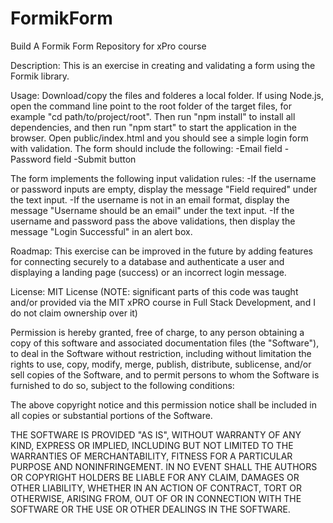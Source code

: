 # FormikForm
Build A Formik Form Repository for xPro course

Description: This is an exercise in creating and validating a form using the Formik library.

Usage: Download/copy the files and folderes a local folder. If using Node.js, open the command line point to the root folder of the target files, for example "cd path/to/project/root". Then run "npm install" to install all dependencies, and then run "npm start" to start the application in the browser. Open public/index.html and you should see a simple login form with validation. The form should include the following:
-Email field
-Password field
-Submit button

The form implements the following input validation rules:
-If the username or password inputs are empty, display the message "Field required" under the text input.
-If the username is not in an email format, display the message "Username should be an email" under the text input.
-If the username and password pass the above validations, then display the message "Login Successful" in an alert box.

Roadmap: This exercise can be improved in the future by adding features for connecting securely to a database and authenticate a user and displaying a landing page (success) or an incorrect login message.

License: MIT License (NOTE: significant parts of this code was taught and/or provided via the MIT xPRO course in Full Stack Development, and I do not claim ownership over it)

Permission is hereby granted, free of charge, to any person obtaining a copy
of this software and associated documentation files (the "Software"), to deal
in the Software without restriction, including without limitation the rights
to use, copy, modify, merge, publish, distribute, sublicense, and/or sell
copies of the Software, and to permit persons to whom the Software is
furnished to do so, subject to the following conditions:

The above copyright notice and this permission notice shall be included in all
copies or substantial portions of the Software.

THE SOFTWARE IS PROVIDED "AS IS", WITHOUT WARRANTY OF ANY KIND, EXPRESS OR
IMPLIED, INCLUDING BUT NOT LIMITED TO THE WARRANTIES OF MERCHANTABILITY,
FITNESS FOR A PARTICULAR PURPOSE AND NONINFRINGEMENT. IN NO EVENT SHALL THE
AUTHORS OR COPYRIGHT HOLDERS BE LIABLE FOR ANY CLAIM, DAMAGES OR OTHER
LIABILITY, WHETHER IN AN ACTION OF CONTRACT, TORT OR OTHERWISE, ARISING FROM,
OUT OF OR IN CONNECTION WITH THE SOFTWARE OR THE USE OR OTHER DEALINGS IN THE
SOFTWARE.
